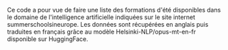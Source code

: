 Ce code a pour vue de faire une liste des formations d'été disponibles dans le domaine de l'intelligence artificielle indiquées sur le site internet summerschoolsineurope.
Les données sont récupérées en anglais puis traduites en français grâce au modèle Helsinki-NLP/opus-mt-en-fr disponible sur HuggingFace.
